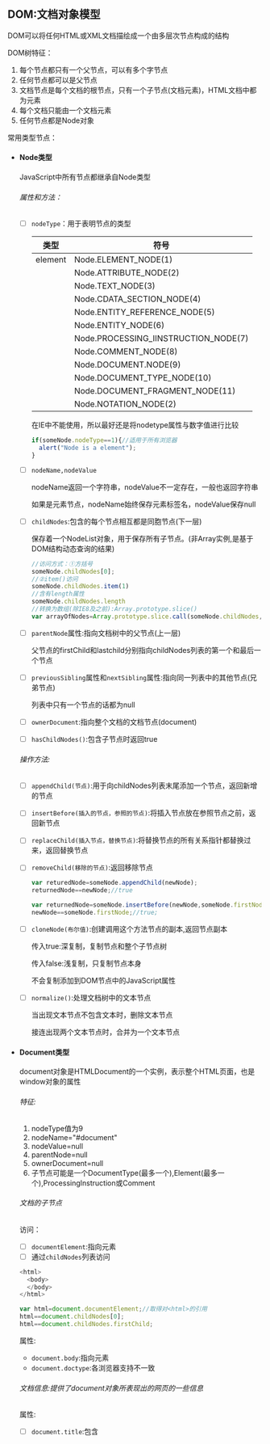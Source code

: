 ## DOM:文档对象模型

DOM可以将任何HTML或XML文档描绘成一个由多层次节点构成的结构

DOM树特征：

1. 每个节点都只有一个父节点，可以有多个字节点
2. 任何节点都可以是父节点
3. 文档节点是每个文档的根节点，只有一个子节点(文档元素)，HTML文档中都为<html>元素
4. 每个文档只能由一个文档元素
5. 任何节点都是Node对象

常用类型节点：

- #### Node类型

  JavaScript中所有节点都继承自Node类型

  ###### 属性和方法：

  - [ ] `nodeType`：用于表明节点的类型

    | 类型    | 符号                                 |
    | ------- | ------------------------------------ |
    | element | Node.ELEMENT_NODE(1)                 |
    |         | Node.ATTRIBUTE_NODE(2)               |
    |         | Node.TEXT_NODE(3)                    |
    |         | Node.CDATA_SECTION_NODE(4)           |
    |         | Node.ENTITY_REFERENCE_NODE(5)        |
    |         | Node.ENTITY_NODE(6)                  |
    |         | Node.PROCESSING_IINSTRUCTION_NODE(7) |
    |         | Node.COMMENT_NODE(8)                 |
    |         | Node.DOCUMENT.NODE(9)                |
    |         | Node.DOCUMENT_TYPE_NODE(10)          |
    |         | Node.DOCUMENT_FRAGMENT_NODE(11)      |
    |         | Node.NOTATION_NODE(2)                |

    在IE中不能使用，所以最好还是将nodetype属性与数字值进行比较

    ```javascript
    if(someNode.nodeType==1){//适用于所有浏览器
      alert("Node is a element");
    }
    ```

  - [ ] `nodeName,nodeValue`

    nodeName返回一个字符串，nodeValue不一定存在，一般也返回字符串

    如果是元素节点，nodeName始终保存元素标签名，nodeValue保存null

  - [ ] `childNodes`:包含的每个节点相互都是同胞节点(下一层)

    保存着一个NodeList对象，用于保存所有子节点。(非Array实例,是基于DOM结构动态查询的结果)

    ```javascript
    //访问方式：①方括号
    someNode.childNodes[0];
    //②item()访问
    someNode.childNodes.item(1)
    //含有length属性
    someNode.childNodes.length
    //转换为数组(除IE8及之前):Array.prototype.slice()
    var arrayOfNodes=Array.prototype.slice.call(someNode.childNodes,0);
    ```

  - [ ] `parentNode`属性:指向文档树中的父节点(上一层)

    父节点的firstChild和lastchild分别指向childNodes列表的第一个和最后一个节点

  - [ ] `previousSibling`属性和`nextSibling`属性:指向同一列表中的其他节点(兄弟节点)

    列表中只有一个节点的话都为null

  - [ ] `ownerDocument`:指向整个文档的文档节点(document)

  - [ ] `hasChildNodes()`:包含子节点时返回true

  ###### 操作方法:

  - [ ] `appendChild(节点)`:用于向childNodes列表末尾添加一个节点，返回新增的节点

  - [ ] `insertBefore(插入的节点，参照的节点)`:将插入节点放在参照节点之前，返回新节点

  - [ ] `replaceChild(插入节点，替换节点)`:将替换节点的所有关系指针都替换过来，返回替换节点

  - [ ] `removeChild(移除的节点)`:返回移除节点

    ```javascript
    var returedNode=someNode.appendChild(newNode);
    returnedNode==newNode;//true
    
    var returnedNode=someNode.insertBefore(newNode,someNode.firstNode);
    newNode==someNode.firstNode;//true;
    ```

  - [ ] `cloneNode(布尔值)`:创建调用这个方法节点的副本,返回节点副本

    传入true:深复制，复制节点和整个子节点树

    传入false:浅复制，只复制节点本身

    不会复制添加到DOM节点中的JavaScript属性

  - [ ] `normalize()`:处理文档树中的文本节点

    当出现文本节点不包含文本时，删除文本节点

    接连出现两个文本节点时，合并为一个文本节点

- #### Document类型

  document对象是HTMLDocument的一个实例，表示整个HTML页面，也是window对象的属性

  ###### 特征:

  1. nodeType值为9
  2. nodeName="#document"
  3. nodeValue=null
  4. parentNode=null
  5. ownerDocument=null
  6. 子节点可能是一个DocumentType(最多一个),Element(最多一个),ProcessingInstruction或Comment

  ###### 文档的子节点

  访问：

  - [ ] `documentElement`:指向<html>元素
  - [ ] 通过`childNodes`列表访问

  ```javascript
  <html>
    <body>
    </body>
  </html>
  
  var html=document.documentElement;//取得对<html>的引用
  html==document.childNodes[0];
  html==document.childNodes.firstChild;
  ```

  属性:

  - `document.body`:指向<body>元素
  - `document.doctype`:各浏览器支持不一致

  ###### 文档信息:提供了document对象所表现出的网页的一些信息

  属性:

  - [ ] `document.title`:包含<title>元素的文本，通过这个元素可以取得或修改当前页面的标题

  - [ ] `document.URL`:包含页面完整的URL

  - [ ] `docuemnt.domain`：包含页面的域名

    ```JavaScript
    //不能将其设置为URL中不包含的域，当页面来自p2p.wrox.com
    document.domain="wrox.com";//成功
    document.domain="nczonline.net"//错误
    
    /*由于跨域安全限制，来自不同子域的页面无法实现JavaScript通信
      将每个页面的document.domain设置为相同的值就可以了
      页面来自www.wrox.com
      内置框架为p2p.wrox.com时，不能通信，将document.domain="wrox.com"就行
    */
    //域名不能从松散的改为紧绷的(不能从高级设置为低级)
    //页面来自p2p.wrox.com
    document.domain="wrox.com"//松散的，对
    document.domain="p2p.wrox.com";//紧绷的，错误
    ```

  - [ ] `document.referrer`:保存着跳转到当前页面的url

  ###### 操作方法

  查找元素:

  - getElementById()：返回一个元素

  - getElementsByTagName():返回一个HTMLCollection对象,类似于NodeList

    ```JavaScript
    var images=document.getElementsBytagName("img");
    //访问方式：①中括号，在后台调用item()方法
    images[0].src;
    //②item()
    images.item(0).src;
    //length属性
    images.length
    
    //HTMLCollection对象的namedItem()方法:通过元素的name特性取得集合中的项
    <img src="myimage.gif" name="myImage">
    var myImage=images.namedItem("myImage");//从images变量中取得这个<img>元素
    //HTMLCollection对象也支持按照名称访问,后台调用namedItem()
    var myImage=iamges["myImage"];
    ```

  - getElementByName():返回一个HTMLCollection对象(与getElementsByTagName()类似)

  特殊集合:

  - [ ] document.anchors:返回所有带name属性的a元素
  - [ ] document.applets:返回<applets>元素
  - [ ] document.forms:包含所有form元素
  - [ ] document.images:包含所有img元素
  - [ ] document.links:包含所有带href特性的<a>元素

  DOM一致性检测:检测浏览器实现了DOM的哪些部分

  ```JavaScript
  var hasXml1Dom=document.implementation.hasFeature("Xml","1,0");
  //检测Dom功能的名称和版本号，如果浏览器支持返回true
  ```

  文档写入：

  - write()
  - writeIn()
  - open()
  - close()

- #### Element类型

  表示Xml和HTML元素，提供对元素标签名，子节点，特性的访问

  ###### 特征：

  - [ ] nodeType=1

  - [ ] nodeName=元素的标签名(HTML中标签名始终大写,XML中标签名与源代码保持一致)

    ```JavaScript
    //访问标签名可以使用nodeName或tagName，比较时最好将标签名转换为相同大小写形式
    if(element.tagName.nodeName.toLowerCase()=="div"){
    
    }
    ```

  - [ ] nodeValue=null

  - [ ] parentNode为document或Element

  - [ ] 其他节点可能为Element,Text,Comment,ProcessingInstruction,CDATASection

  ###### HTML元素:由HTMLElement类型或其子类型表示

  特性：

  - id,元素在文档中唯一标识符
  - title ，有关文档的附加说明
  - lang，元素内容的语言代码
  - dir，语言方向，值为"ltr"(left to right,从左至右)，"rtl"(right to left,右到左)
  - className，与class特性对应

  取得特性：

  ```JavaScript
  <div id="myDiv" my_special_attribute="hello"></div>
  
  //只有公认的(非自定义的)特性才会以属性的形式添加到DOM对象中
  //访问方法：①通过.
  div.id; //"myDiv"
  div.my_special_attribute;//undefined
  
  //②getAttribute()方法,传递的特性名与实际的特性名相同,所以传入class,给定特性名不存在,返回null
  var div=document.getElementById("myDiv");
  div.getAttribute("id");//"myDiv"
  ```

  特殊的特性：

  - [ ] style

    getAttribute()访问：返回包含的CSS文本

    属性访问：返回一个对象

  - [ ] onclick这样的事件处理程序

    getAttribute()访问：返回相应代码的字符串

    属性访问：返回一个JavaScript函数

  **所以只有在访问自定义特性时，采用getAttribute()方法**

  设置特性：

  ```javascript
  //①setAttribute(),这个方法设置的特性全为小写
  div.setAttribute("id","someOther");
  //②给属性赋值
  div.id="someOtherId";
  div.myColor="red";
  div.getAttribute("myColor");//null,通过给属性赋值设置的自定义属性不会自动成为元素的特性
  ```

  删除特性：

  ```JavaScript
  //removeAttribute():彻底删除元素的特性，清楚特性的值+从元素中删除特性
  div.removeAttribute("class");
  ```

  `attributes`属性：

  包含一个NamedNodeMap,与NodeList类似，也是一个动态的集合

  元素的每一个特性都有Attr节点表示，保存在NamedNodeMap对象中

  ```JavaScript
  //方法有：①getNamedItem(name):返回nodeName属性等于name的节点
  //②removeNamedItem(name):从列表中删除nodeName属性等于name的节点
  //③setNamedItem(node):向列表中添加节点
  //④item(pos):返回位于数字pos位置的节点
  var id=element.attribute.getNamedItem("id").nodeValue="someOtherId";//设置id的值
  
  //当遍历attributes属性时，IE7及更早版本会返回所有可能的特性，包括没指定的
  //每个特性节点都有一个specified属性，当这个属性为true时，表示在HTML中指定了这个特性
  function outputAttributes(element){
       var pairs=new Array(),
           attrName,
           attrValue,
           i,
           len;
      for(i=0,len=element.attributes.length;i<len;i++){
          attrName=element.attributes[i].nodeName;
          attrValue=element.sttributes[i].nodeValue;
          if(element.attributes[i].specified){
              pairs.push(attrName+"=\""+attrValue+"\"");
          }
      }
  }
  ```

  创建元素

  - document.createElement(标签名)

  - document.createElement(完整的元素标签)：IE浏览器

- #### Text类型

  ###### 特征：

  -  nodeType=3
  -  nodeName="#text"
  -  nodeValue=节点包含的文本
  -  parentNode是一个Element
  -  不支持子节点
  - 可以通过nodeValue属性或data属性访问text节点中包含的文本

  ```JavaScript
  div.firstChild.nodeValue="some other message";//修改文本
  //修改文本时字符串会经过HTML(或XML)编码，即大于号小于号或引号都会被转义
  //文本改为some <strong>other</strong> message
  div.firstChild.nodeValue="some <strong>other</strong> message";
  ```

  ###### 操作方法：

  - [ ] appendChild(text)：将text添加到节点末尾
  - [ ] deleteData(offset,count):从offset位置删除指定的count个字符
  - [ ] insertData(offset ,text):从offset位置插入text
  - [ ] replaceData(offset,count,text):用text替换从offset位置开始到offset+count为止的文本
  - [ ] splitText(offset):从offset位置分为两个文本节点
  - [ ] substringData(offset,count):提取从offset位置到offset+count位置的字符串
  - [ ] document.createTextNode(文本)：创建文本节点
  - [ ] normalize():在包含两个或多个文本节点的父元素调用时，文本节点会合并成一个
  - [ ] splitText(位置):按照指定位置将一个文本节点分成两个，返回新文本节点,该节点与原节点parentNode相同

  ```javascript
  var element=document.createElement("div");
  
  var textNode=document.createTextNode("Hello world!");
  element.appendChild(textNode);
  document.body.appendChild(element);
  var newNode=element.firstChild.splitText(5);
  element.firstChild.nodeValue;//"Hello"
  newNode.nodeValue;//" world"
  ```

  

​    